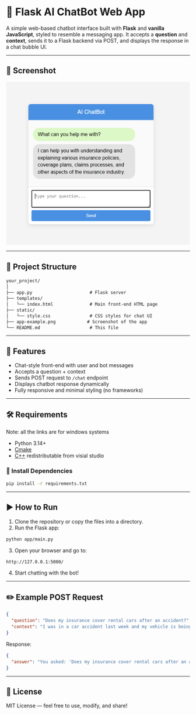 # 🧠 Flask AI ChatBot Web App

A simple web-based chatbot interface built with **Flask** and **vanilla JavaScript**, styled to resemble a messaging app. It accepts a **question** and **context**, sends it to a Flask backend via POST, and displays the response in a chat bubble UI.

---

## 📸 Screenshot

![App Screenshot](app-example.png)

---

## 📂 Project Structure

```
your_project/
│
├── app.py                      # Flask server
├── templates/
│   └── index.html              # Main front-end HTML page
├── static/
│   └── style.css               # CSS styles for chat UI
├── app-example.png            # Screenshot of the app
└── README.md                   # This file
```

---

## 🚀 Features

- Chat-style front-end with user and bot messages  
- Accepts a question + context  
- Sends POST request to `/chat` endpoint  
- Displays chatbot response dynamically  
- Fully responsive and minimal styling (no frameworks)

---

## 🛠️ Requirements

Note: all the links are for windows systems

- Python 3.14+
- [Cmake](https://github.com/Kitware/CMake/releases/download/v4.1.2/cmake-4.1.2-windows-x86_64.msi)
- [C++](https://aka.ms/vs/17/release/vc_redist.x64.exe) redistributable from visial studio

### 🔧 Install Dependencies

```bash
pip install -r requirements.txt
```

---

## ▶️ How to Run

1. Clone the repository or copy the files into a directory.
2. Run the Flask app:

```bash
python app/main.py
```

3. Open your browser and go to:

```
http://127.0.0.1:5000/
```

4. Start chatting with the bot!


---

## ✏️ Example POST Request

```json
{
  "question": "Does my insurance cover rental cars after an accident?",
  "context": "I was in a car accident last week and my vehicle is being repaired. I have comprehensive coverage with XYZ Insurance."
}
```

Response:

```json
{
  "answer": "You asked: 'Does my insurance cover rental cars after an accident?'. Based on the context: 'I was in a car accident last week and my vehicle is being repaired. I have comprehensive coverage with XYZ Insurance.', the answer is likely related to rental reimbursement under your policy."
}
```



---

## 📄 License

MIT License — feel free to use, modify, and share!
